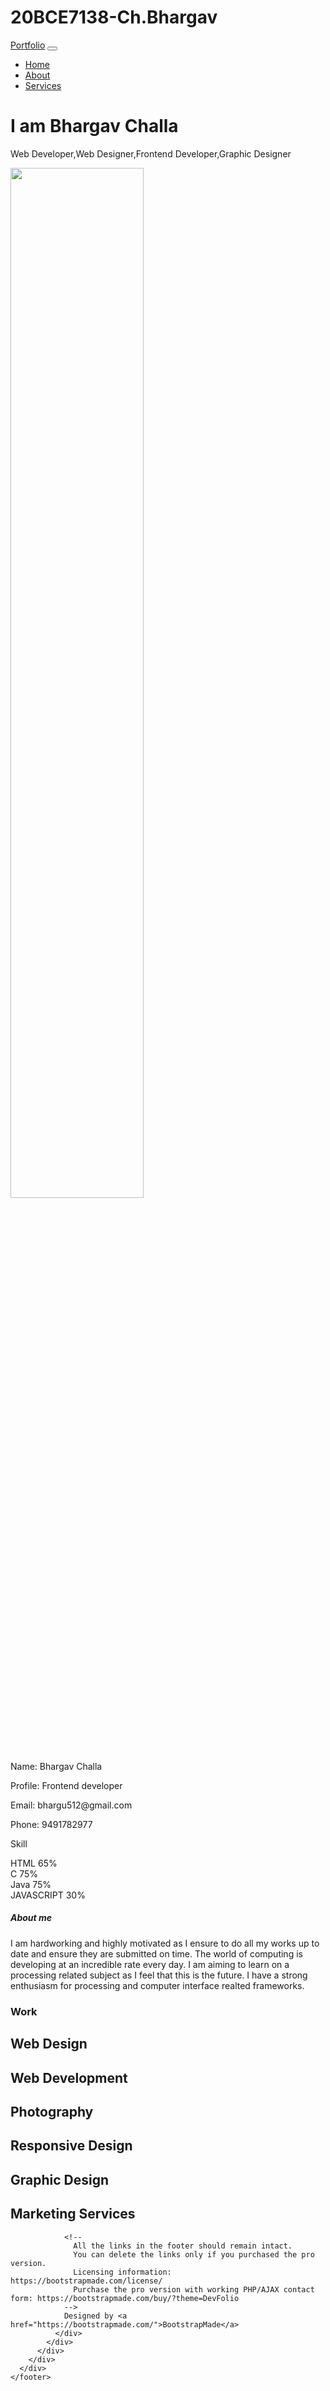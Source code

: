 # 20BCE7138-Ch.Bhargav
<!DOCTYPE html>
<html lang="en">
<head>
  <meta charset="utf-8">
  <title>Portfolio Bootstrap Template</title>
  <meta content="width=device-width, initial-scale=1.0" name="viewport">
  <meta content="" name="keywords">
  <meta content="" name="description">

  <!-- Favicons -->
  <link href="img/favicon.png" rel="icon">
  <link href="img/apple-touch-icon.png" rel="apple-touch-icon">

  <!-- Bootstrap CSS File -->
  <link href="lib/bootstrap/css/bootstrap.min.css" rel="stylesheet">

  <!-- Libraries CSS Files -->
  <link href="lib/font-awesome/css/font-awesome.min.css" rel="stylesheet">
  <link href="lib/animate/animate.min.css" rel="stylesheet">
  <link href="lib/ionicons/css/ionicons.min.css" rel="stylesheet">
  <link href="lib/owlcarousel/assets/owl.carousel.min.css" rel="stylesheet">
  <link href="lib/lightbox/css/lightbox.min.css" rel="stylesheet">

  <!-- Main Stylesheet File -->
  <link href="css/style.css" rel="stylesheet">

  <!-- =======================================================
    Theme Name: Portfolio
    Theme URL: https://bootstrapmade.com/devfolio-bootstrap-portfolio-html-template/
    Author: BootstrapMade.com
    License: https://bootstrapmade.com/license/
  ======================================================= -->
</head>

<body id="page-top">

  <!--/ Nav Star /-->
  <nav class="navbar navbar-b navbar-trans navbar-expand-md fixed-top" id="mainNav">
    <div class="container">
      <a class="navbar-brand js-scroll" href="#page-top">Portfolio</a>
      <button class="navbar-toggler collapsed" type="button" data-toggle="collapse" data-target="#navbarDefault"
        aria-controls="navbarDefault" aria-expanded="false" aria-label="Toggle navigation">
        <span></span>
        <span></span>
        <span></span>
      </button>
      <div class="navbar-collapse collapse justify-content-end" id="navbarDefault">
        <ul class="navbar-nav">
          <li class="nav-item">
            <a class="nav-link js-scroll active" href="#home">Home</a>
          </li>
          <li class="nav-item">
            <a class="nav-link js-scroll" href="#about">About</a>
          </li>
          <li class="nav-item">
            <a class="nav-link js-scroll" href="#service">Services</a>
          </li>
        </ul>
      </div>
    </div>
  </nav>
  <!--/ Nav End /-->

  <!--/ Intro Skew Star /-->
  <div id="home" class="intro route bg-image" style="background-image: url(https://ik.imagekit.io/ikmedia/backlit.jpg)">
    <div class="overlay-itro"></div>
    <div class="intro-content display-table">
      <div class="table-cell">
        <div class="container">
          <!--<p class="display-6 color-d">Hello, world!</p>-->
          <h1 class="intro-title mb-4">I am Bhargav Challa</h1>
          <p class="intro-subtitle"><span class="text-slider-items">Web Developer,Web Designer,Frontend Developer,Graphic Designer</span><strong class="text-slider"></strong></p>
          <!-- <p class="pt-3"><a class="btn btn-primary btn js-scroll px-4" href="#about" role="button">Learn More</a></p> -->
        </div>
      </div>
    </div>
  </div>
  <!--/ Intro Skew End /-->

  <section id="about" class="about-mf sect-pt4 route">
    <div class="container">
      <div class="row">
        <div class="col-sm-12">
          <div class="box-shadow-full">
            <div class="row">
              <div class="col-md-6">
                <div class="row">
                  <div class="col-sm-6 col-md-5">
                    <div class="about-img">
                      <img src="file:///D:/VIT/CSI/DevFolio/540A9961.JPG" class="img-fluid rounded b-shadow-a" width="65%" alt="">
                    </div>
                  </div>
                  <div class="col-sm-6 col-md-7">
                    <div class="about-info">
                      <p><span class="title-s">Name: </span> <span>Bhargav Challa</span></p>
                      <p><span class="title-s">Profile: </span> <span>Frontend developer</span></p>
                      <p><span class="title-s">Email: </span> <span>bhargu512@gmail.com</span></p>
                      <p><span class="title-s">Phone: </span> <span>9491782977</span></p>
                    </div>
                  </div>
                </div>
                <div class="skill-mf">
                  <p class="title-s">Skill</p>
                  <span>HTML</span> <span class="pull-right">65%</span>
                  <div class="progress">
                    <div class="progress-bar" role="progressbar" style="width: 85%;" aria-valuenow="85" aria-valuemin="0"
                      aria-valuemax="100"></div>
                  </div>
                  <span>C</span> <span class="pull-right">75%</span>
                  <div class="progress">
                    <div class="progress-bar" role="progressbar" style="width: 75%" aria-valuenow="75" aria-valuemin="0"
                      aria-valuemax="100"></div>
                  </div>
                  <span>Java</span> <span class="pull-right">75%</span>
                  <div class="progress">
                    <div class="progress-bar" role="progressbar" style="width: 50%" aria-valuenow="50" aria-valuemin="0"
                      aria-valuemax="100"></div>
                  </div>
                  <span>JAVASCRIPT</span> <span class="pull-right">30%</span>
                  <div class="progress">
                    <div class="progress-bar" role="progressbar" style="width: 90%" aria-valuenow="90" aria-valuemin="0"
                      aria-valuemax="100"></div>
                  </div>
                </div>
              </div>
              <div class="col-md-6">
                <div class="about-me pt-4 pt-md-0">
                  <div class="title-box-2">
                    <h5 class="title-left">
                      About me
                    </h5>
                  </div>
                  <p class="lead">
                    I am hardworking and highly motivated as I ensure to do all my works up to date and ensure they are 
					submitted on time. The world of computing is developing at an incredible rate every day.
					I am aiming to learn on a processing related subject as I feel that this is the future. 
					I have a strong enthusiasm for processing and computer interface realted frameworks. 
                  </p>
                </div>
              </div>
            </div>
          </div>
        </div>
      </div>
    </div>
  </section>

  <!--/ Section Services Star /-->
  <section id="service" class="services-mf route">
    <div class="container">
      <div class="row">
        <div class="col-sm-12">
          <div class="title-box text-center">
            <h3 class="title-a">
              Work
            </h3>
            <div class="line-mf"></div>
          </div>
        </div>
      </div>
      <div class="row">
        <div class="col-md-4">
          <div class="service-box">
            <div class="service-ico">
              <span class="ico-circle"><i class="ion-monitor"></i></span>
            </div>
            <div class="service-content">
              <h2 class="s-title">Web Design</h2>
            </div>
          </div>
        </div>
        <div class="col-md-4">
          <div class="service-box">
            <div class="service-ico">
              <span class="ico-circle"><i class="ion-code-working"></i></span>
            </div>
            <div class="service-content">
              <h2 class="s-title">Web Development</h2>
            </div>
          </div>
        </div>
        <div class="col-md-4">
          <div class="service-box">
            <div class="service-ico">
              <span class="ico-circle"><i class="ion-camera"></i></span>
            </div>
            <div class="service-content">
              <h2 class="s-title">Photography</h2>
            </div>
          </div>
        </div>
        <div class="col-md-4">
          <div class="service-box">
            <div class="service-ico">
              <span class="ico-circle"><i class="ion-android-phone-portrait"></i></span>
            </div>
            <div class="service-content">
              <h2 class="s-title">Responsive Design</h2>
            </div>
          </div>
        </div>
        <div class="col-md-4">
          <div class="service-box">
            <div class="service-ico">
              <span class="ico-circle"><i class="ion-paintbrush"></i></span>
            </div>
            <div class="service-content">
              <h2 class="s-title">Graphic Design</h2>
            </div>
          </div>
        </div>
        <div class="col-md-4">
          <div class="service-box">
            <div class="service-ico">
              <span class="ico-circle"><i class="ion-stats-bars"></i></span>
            </div>
            <div class="service-content">
              <h2 class="s-title">Marketing Services</h2>
              <p class="s-description text-center">
              </p>
            </div>
          </div>
        </div>
      </div>
    </div>
  </section>
  <!--/ Section Services End /-->

  
   
                <!--
                  All the links in the footer should remain intact.
                  You can delete the links only if you purchased the pro version.
                  Licensing information: https://bootstrapmade.com/license/
                  Purchase the pro version with working PHP/AJAX contact form: https://bootstrapmade.com/buy/?theme=DevFolio
                -->
                Designed by <a href="https://bootstrapmade.com/">BootstrapMade</a>
              </div>
            </div>
          </div>
        </div>
      </div>
    </footer>
  </section>
  <!--/ Section Contact-footer End /-->

  <a href="#" class="back-to-top"><i class="fa fa-chevron-up"></i></a>
  <div id="preloader"></div>

  <!-- JavaScript Libraries -->
  <script src="lib/jquery/jquery.min.js"></script>
  <script src="lib/jquery/jquery-migrate.min.js"></script>
  <script src="lib/popper/popper.min.js"></script>
  <script src="lib/bootstrap/js/bootstrap.min.js"></script>
  <script src="lib/easing/easing.min.js"></script>
  <script src="lib/counterup/jquery.waypoints.min.js"></script>
  <script src="lib/counterup/jquery.counterup.js"></script>
  <script src="lib/owlcarousel/owl.carousel.min.js"></script>
  <script src="lib/lightbox/js/lightbox.min.js"></script>
  <script src="lib/typed/typed.min.js"></script>
  <!-- Contact Form JavaScript File -->
  <script src="contactform/contactform.js"></script>

  <!-- Template Main Javascript File -->
  <script src="js/main.js"></script>

</body>
</html>


